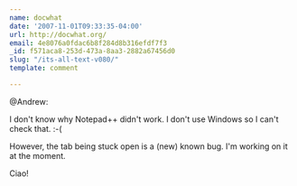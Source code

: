 ```yaml
---
name: docwhat
date: '2007-11-01T09:33:35-04:00'
url: http://docwhat.org/
email: 4e8076a0fdac6b8f284d8b316efdf7f3
_id: f571aca8-253d-473a-8aa3-2882a67456d0
slug: "/its-all-text-v080/"
template: comment

---
```


@Andrew:

I don't know why Notepad++ didn't work.  I don't use Windows so I can't check that. :-(

However, the tab being stuck open is a (new) known bug.  I'm working on it at the moment.

Ciao!
